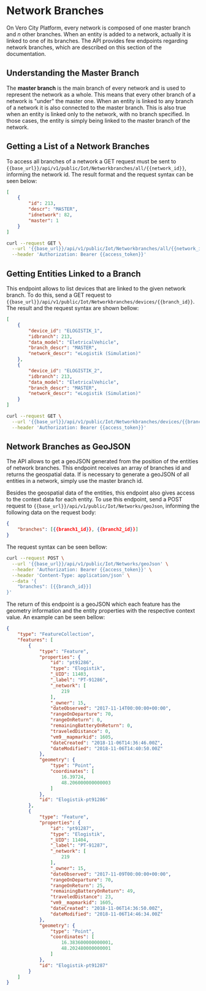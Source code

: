 # Network Branches
On Vero City Platform, every network is composed of one master branch and *n* other branches. When an entity is added to a network, actually it is linked to one of its branches. The API provides few endpoints regarding network branches, which are described on this section of the documentation.

## Understanding the Master Branch
The **master branch** is the main branch of every network and is used to represent the network as a whole. This means that every other branch of a network is "under" the master one. When an entity is linked to any branch of a network it is also connected to the master branch. This is also true when an entity is linked only to the network, with no branch specified. In those cases, the entity is simply being linked to the master branch of the network.

## Getting a List of a Network Branches
To access all branches of a network a GET request must be sent to `{{base_url}}/api/v1/public/Iot/Networkbranches/all/{{network_id}}`, informing the network id. The result format and the request syntax can be seen below:

```json
[
    {
        "id": 213,
        "descr": "MASTER",
        "idnetwork": 82,
        "master": 1
    }
]
```

```bash
curl --request GET \
  --url '{{base_url}}/api/v1/public/Iot/Networkbranches/all/{{network_id}}' \
  --header 'Authorization: Bearer {{access_token}}'
```

## Getting Entities Linked to a Branch
This endpoint allows to list devices that are linked to the given network branch. To do this, send a GET request to `{{base_url}}/api/v1/public/Iot/Networkbranches/devices/{{branch_id}}`. The result and the request syntax are shown bellow:

```json
[
    {
        "device_id": "ELOGISTIK_1",
        "idbranch": 213,
        "data_model": "EletricalVehicle",
        "branch_descr": "MASTER",
        "network_descr": "eLogistik (Simulation)"
    },
    {
        "device_id": "ELOGISTIK_2",
        "idbranch": 213,
        "data_model": "EletricalVehicle",
        "branch_descr": "MASTER",
        "network_descr": "eLogistik (Simulation)"
    }
]
```

```bash
curl --request GET \
  --url '{{base_url}}/api/v1/public/Iot/Networkbranches/devices/{{branch_id}}' \
  --header 'Authorization: Bearer {{access_token}}'
```

## Network Branches as GeoJSON
The API allows to get a geoJSON generated from the position of the entities of network branches. This endpoint receives an array of branches id and returns the geospatial data. If is necessary to generate a geoJSON of all entities in a network, simply use the master branch id.

Besides the geospatial data of the entities, this endpoint also gives access to the context data for each entity. To use this endpoint, send a POST request to `{{base_url}}/api/v1/public/Iot/Networks/geoJson`, informing the following data on the request body:

```json
{
    "branches": [{{branch1_id}}, {{branch2_id}}]
}
```

The request syntax can be seen bellow:

```bash
curl --request POST \
  --url '{{base_url}}/api/v1/public/Iot/Networks/geoJson' \
  --header 'Authorization: Bearer {{access_token}}' \
  --header 'Content-Type: application/json' \
  --data '{
    "branches": [{{branch_id}}]
}'
````

The return of this endpoint is a geoJSON which each feature has the geometry information and the entity properties with the respective context value. An example can be seen bellow:

```json
{
    "type": "FeatureCollection",
    "features": [
        {
            "type": "Feature",
            "properties": {
                "id": "pt91286",
                "type": "Elogistik",
                "_UID": 11403,
                "_label": "PT-91286",
                "_network": [
                    219
                ],
                "_owner": 15,
                "dateObserved": "2017-11-14T00:00:00+00:00",
                "rangeOnDeparture": 70,
                "rangeOnReturn": 0,
                "remainingBatteryOnReturn": 0,
                "traveledDistance": 0,
                "vm9__mapmarkid": 1605,
                "dateCreated": "2018-11-06T14:36:46.00Z",
                "dateModified": "2018-11-06T14:40:50.00Z"
            },
            "geometry": {
                "type": "Point",
                "coordinates": [
                    16.39724,
                    48.206000000000003
                ]
            },
            "id": "Elogistik-pt91286"
        },
        {
            "type": "Feature",
            "properties": {
                "id": "pt91287",
                "type": "Elogistik",
                "_UID": 11404,
                "_label": "PT-91287",
                "_network": [
                    219
                ],
                "_owner": 15,
                "dateObserved": "2017-11-09T00:00:00+00:00",
                "rangeOnDeparture": 70,
                "rangeOnReturn": 25,
                "remainingBatteryOnReturn": 49,
                "traveledDistance": 23,
                "vm9__mapmarkid": 1605,
                "dateCreated": "2018-11-06T14:36:50.00Z",
                "dateModified": "2018-11-06T14:46:34.00Z"
            },
            "geometry": {
                "type": "Point",
                "coordinates": [
                    16.383600000000001,
                    48.202480000000001
                ]
            },
            "id": "Elogistik-pt91287"
        }
    ]
}
```

